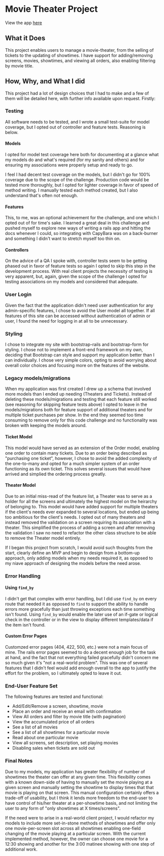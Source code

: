 # Movie Theater Project

View the app [here](https://theater-manage.herokuapp.com/)

## What it Does

This project enables users to manage a movie-theater, from the selling of tickets to the updating of showtimes. I have support for adding/removing screens, movies, showtimes, and viewing all orders, also enabling filtering by movie title.

## How, Why, and What I did

This project had a lot of design choices that I had to make and a few of them will be detailed here, with further info available upon request. Firstly:

### Testing

All software needs to be tested, and I wrote a small test-suite for model coverage, but I opted out of controller and feature tests. Reasoning is below.

#### Models

I opted for model test coverage here both for documenting at a glance what my models do and what's required (for my sanity and others) and for ensuring my associations were properly setup and ready to go. 

I feel I had decent test coverage on the models, but I didn't go for 100% coverage due to the scope of the challenge. Production code would be tested more thoroughly, but I opted for lighter coverage in favor of speed of method writing. I manually tested each method created, but I also understand that's often not enough.

#### Features

This, to me, was an optional achievement for the challenge, and one which I opted out of for time's sake. I learned a great deal in this challenge and pushed myself to explore new ways of writing a rails app and hitting the docs whenever I could, so integrating with CapyBara was on a back-burner and something I didn't want to stretch myself too thin on.

#### Controllers

On the advice of a QA I spoke with, controller tests seem to be getting phased out in favor of feature tests so again I opted to skip this step in the development process. With real client projects the necessity of testing is very apparent, but, again, given the scope of the challenge I opted for testing associations on my models and considered that adequate.

### User Login

Given the fact that the application didn't need user authentication for any admin-specific features, I chose to avoid the User model all together. If all features of this site can be accessed without authentication of admin or user, I found the need for logging in at all to be unnecessary.

### Styling

I chose to integrate my site with bootstrap-rails and bootstrap-form for styling. I chose not to implement a front-end framework on my own, deciding that Bootstrap can style and support my application better than I can individually. I chose very simple colors, opting to avoid worrying about overall color choices and focusing more on the features of the website.

### Legacy models/migrations

When my application was first created I drew up a schema that involved more models than I ended up needing (Theaters and Tickets). Instead of deleting these models/migrations and testing that each feature still worked (see reasoning for skipping feature tests above) I opted to leave in the models/migrations both for feature support of additional theaters and for multiple ticket purchases per show. In the end they seemed too time consuming to remove only for this code challenge and no functionality was broken with keeping the models around.

#### Ticket Model

This model would have served as an extension of the Order model, enabling one order to contain many tickets. Due to an order being described as "purchasing one ticket", however, I chose to avoid the added complexity of the one-to-many and opted for a much simpler system of an order functioning as its own ticket. This solves several issues that would have arrived and simplied the ordering process greatly.

#### Theater Model

Due to an initial miss-read of the feature list, a Theater was to serve as a holder for all the screens and ultimately the highest model on the heirarchy of belonging to. This model would have added support for multiple theaters if the client's needs ever expanded to several locations, but ended up being too ambitious for the client's needs. I opted out of many theaters and instead removed the validation on a screen requiring its association with a theater. This simplified the process of adding a screen and after removing the validation I saw no need to refactor the other class structure to be able to remove the Theater model entirely. 

If I began this project from scratch, I would avoid such thoughts from the start, clearly define an MVP and begin to design from a bottom-up approach, only adding models when my needs required it, as opposed to my niave approach of designing the models before the need arose.

### Error Handling

#### Using `find_by`

I didn't get that complex with error handling, but I did use `find_by` on every route that needed it as opposed to `find` to support the ability to handle errors more gracefully than just throwing exceptions each time something isn't found. Using `find_by` would enable the later use of an if-gate or logical check in the controller or in the view to display different templates/data if the item isn't found. 

#### Custom Error Pages

Customzed error pages (404, 422, 500, etc.) were not a main focus of mine. The rails error pages seemed to do a decent enough job for the task at hand, and the fact that not everything failed gracefully didn't concern me so much given it's "not a real-world problem". This was one of several features that I didn't feel would add enough overall to the app to justify the effort for the problem, so I ultimately opted to leave it out.

### End-User Feature Set

The following features are tested and functional:

* Add/Edit/Remove a screen, showtime, movie
* Place an order and receive an email with confirmation
* View All orders and filter by movie title (with pagination)
* View the accumulated price of all orders
* See a list of all movies
* See a list of all showtimes for a particular movie
* Read about one particular movie
* View all screens, set description, set playing movies
* Disabling sales when tickets are sold out

### Final Notes

Due to my models, my application has greater flexibility of number of showtimes the theater can offer at any given time. This flexibility comes with a known down-side of having to manually set the movie playing at a given screen and manually setting the showtime to display times that that movie is playing on that screen. This manual configuration certainly offers a trade-off of usability, but I think it lends more freedom to the end-user to have control of his/her theater at a per-showtime basis, and not limiting the user to any form of "only showtimes at X times/screens". 

If the need were to arise in a real-world client project, I would refactor my models to include more set-in-stone methods of showtimes and offer only one movie-per-screen slot across all showtimes enabling one-field changing of the movie playing at a particular screen. With the current implemented method, however, the owner can choose one movie for a 12:30 showing and another for the 3:00 matinee showing with one step of additional work.
